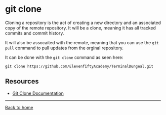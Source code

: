 # git clone 

Cloning a repository is the act of creating a new directory and an associated copy of the remote repository. It will be a clone, meaning it has all tracked commits and commit history. 

It will also be assocaited with the remote, meaning that you can use the `git pull` command to pull updates from the orginal repository. 

It can be done with the `git clone` command as seen here:

```
git clone https://github.com/ElevenfiftyAcademy/TerminalDungeal.git
```

## Resources 
- [Git Clone Documentation](https://git-scm.com/docs/git-clone)

---

[Back to home](../README.md)
